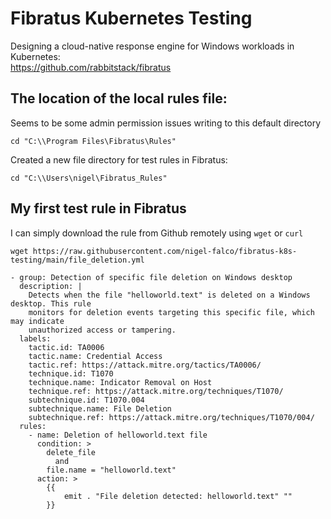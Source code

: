 # Fibratus Kubernetes Testing
Designing a cloud-native response engine for Windows workloads in Kubernetes: <br/>
https://github.com/rabbitstack/fibratus

## The location of the local rules file:
Seems to be some admin permission issues writing to this default directory
```
cd "C:\\Program Files\Fibratus\Rules"
```

Created a new file directory for test rules in Fibratus:
```
cd "C:\\Users\nigel\Fibratus_Rules"
```

## My first test rule in Fibratus

I can simply download the rule from Github remotely using ```wget``` or ```curl```
```
wget https://raw.githubusercontent.com/nigel-falco/fibratus-k8s-testing/main/file_deletion.yml
```

```
- group: Detection of specific file deletion on Windows desktop
  description: |
    Detects when the file "helloworld.text" is deleted on a Windows desktop. This rule
    monitors for deletion events targeting this specific file, which may indicate
    unauthorized access or tampering.
  labels:
    tactic.id: TA0006
    tactic.name: Credential Access
    tactic.ref: https://attack.mitre.org/tactics/TA0006/
    technique.id: T1070
    technique.name: Indicator Removal on Host
    technique.ref: https://attack.mitre.org/techniques/T1070/
    subtechnique.id: T1070.004
    subtechnique.name: File Deletion
    subtechnique.ref: https://attack.mitre.org/techniques/T1070/004/
  rules:
    - name: Deletion of helloworld.text file
      condition: >
        delete_file
          and
        file.name = "helloworld.text"
      action: >
        {{
            emit . "File deletion detected: helloworld.text" ""
        }}
```
